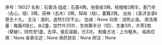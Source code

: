 序号：18027
名称：石膏汤
组成：石膏4两，地骨皮3两，栝楼根2两半，麦门冬（去心，焙）3两，茯神（去木）2两，知母（焙），萎蕤2两。
出处：《圣济总录》卷五十九。
主治：渴利，虚热引饮不止。
加减：None
功效：消热止渴。
用法用量：每服4钱匕，水2盏，加竹叶20片、生地黄半分（切）、生姜3片，大枣2枚（擘破），同煎至1盏，去滓，食后温服，日3次。
制备方法：上为粗末。
临床应用：None
各家论述：None
用药禁忌：None
附注：None
